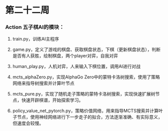 # 第二十二周

### Action 五子棋AI的模块：

1. train.py，训练AI主程序

2. game.py，定义了游戏的棋盘、获取棋盘状态，下棋（更新棋盘状态），判断是否有人获胜，绘制棋盘，两个player对弈，自我对弈

3. human_play.py，人机对弈，人来输入下棋位置，调用AI进行对战

4. mcts_alphaZero.py，实现AlphaGo Zero中的蒙特卡洛树搜索，使用了策略网络来指导树搜索并计算叶节点

5. mcts_pure.py，实现了随机走子策略的蒙特卡洛树搜索，实现快速扩展树节点，快速开辟棋谱，开始探索学习。

6. policy_value_net_pytorch.py，策略价值网络，用来指导MCTS搜索并计算叶子节点，使用神经网络进行下一步走子的拟合，方法逐渐准确、有实际意义，但速度会较慢。
